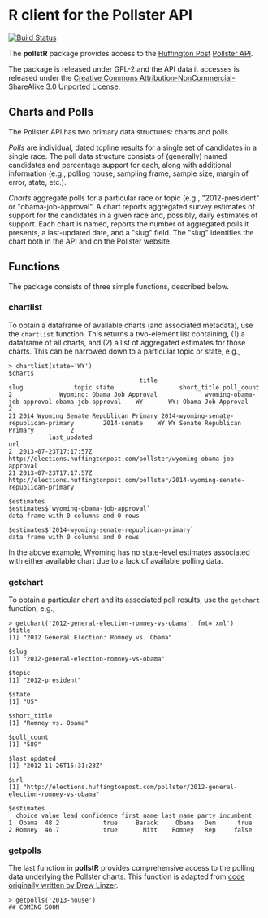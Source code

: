 # R client for the Pollster API #

[![Build Status](https://travis-ci.org/leeper/pollstR.png?branch=master)](https://travis-ci.org/leeper/pollstR)

The **pollstR** package provides access to the [Huffington Post](http://www.huffingtonpost.com/) [Pollster API](http://elections.huffingtonpost.com/pollster/api).

The package is released under GPL-2 and the API data it accesses is released under the [Creative Commons Attribution-NonCommercial-ShareAlike 3.0 Unported License](http://creativecommons.org/licenses/by-nc-sa/3.0/deed.en_US).

## Charts and Polls ##

The Pollster API has two primary data structures: charts and polls.

*Polls* are individual, dated topline results for a single set of candidates in a single race. The poll data structure consists of (generally) named candidates and percentage support for each, along with additional information (e.g., polling house, sampling frame, sample size, margin of error, state, etc.).

*Charts* aggregate polls for a particular race or topic (e.g., "2012-president" or "obama-job-approval". A chart reports aggregated survey estimates of support for the candidates in a given race and, possibly, daily estimates of support. Each chart is named, reports the number of aggregated polls it presents, a last-updated date, and a "slug" field. The "slug" identifies the chart both in the API and on the Pollster website.

## Functions ##

The package consists of three simple functions, described below.

### chartlist ###

To obtain a dataframe of available charts (and associated metadata), use the `chartlist` function. This returns a two-element list containing, (1) a dataframe of all charts, and (2) a list of aggregated estimates for those charts. This can be narrowed down to a particular topic or state, e.g.,

```
> chartlist(state='WY')
$charts
                                    title                                   slug              topic state                  short_title poll_count
2             Wyoming: Obama Job Approval             wyoming-obama-job-approval obama-job-approval    WY       WY: Obama Job Approval          2
21 2014 Wyoming Senate Republican Primary 2014-wyoming-senate-republican-primary        2014-senate    WY WY Senate Republican Primary          2
           last_updated                                                                                 url
2  2013-07-23T17:17:57Z             http://elections.huffingtonpost.com/pollster/wyoming-obama-job-approval
21 2013-07-23T17:17:57Z http://elections.huffingtonpost.com/pollster/2014-wyoming-senate-republican-primary

$estimates
$estimates$`wyoming-obama-job-approval`
data frame with 0 columns and 0 rows

$estimates$`2014-wyoming-senate-republican-primary`
data frame with 0 columns and 0 rows
```

In the above example, Wyoming has no state-level estimates associated with either available chart due to a lack of available polling data.

### getchart ###

To obtain a particular chart and its associated poll results, use the `getchart` function, e.g.,

```
> getchart('2012-general-election-romney-vs-obama', fmt='xml')
$title
[1] "2012 General Election: Romney vs. Obama"

$slug
[1] "2012-general-election-romney-vs-obama"

$topic
[1] "2012-president"

$state
[1] "US"

$short_title
[1] "Romney vs. Obama"

$poll_count
[1] "589"

$last_updated
[1] "2012-11-26T15:31:23Z"

$url
[1] "http://elections.huffingtonpost.com/pollster/2012-general-election-romney-vs-obama"

$estimates
  choice value lead_confidence first_name last_name party incumbent
1  Obama  48.2            true     Barack     Obama   Dem      true
2 Romney  46.7            true       Mitt    Romney   Rep     false
```

### getpolls ###

The last function in **pollstR** provides comprehensive access to the polling data underlying the Pollster charts. This function is adapted from [code originally written by Drew Linzer](https://github.com/dlinzer/pollstR).

```
> getpolls('2013-house')
## COMING SOON
```